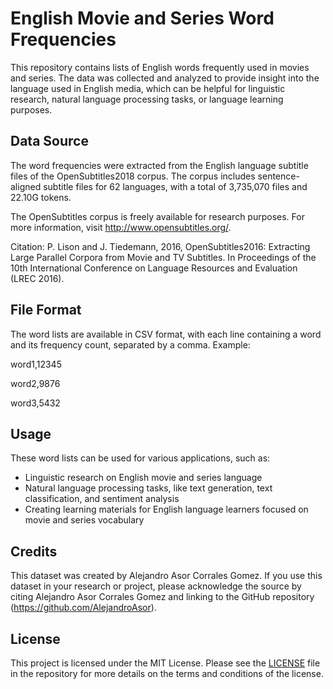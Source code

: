 # English Movie and Series Word Frequencies

This repository contains lists of English words frequently used in movies and series. The data was collected and analyzed to provide insight into the language used in English media, which can be helpful for linguistic research, natural language processing tasks, or language learning purposes.

## Data Source

The word frequencies were extracted from the English language subtitle files of the OpenSubtitles2018 corpus. The corpus includes sentence-aligned subtitle files for 62 languages, with a total of 3,735,070 files and 22.10G tokens.

The OpenSubtitles corpus is freely available for research purposes. For more information, visit http://www.opensubtitles.org/.

Citation: P. Lison and J. Tiedemann, 2016, OpenSubtitles2016: Extracting Large Parallel Corpora from Movie and TV Subtitles. In Proceedings of the 10th International Conference on Language Resources and Evaluation (LREC 2016).

## File Format

The word lists are available in CSV format, with each line containing a word and its frequency count, separated by a comma. Example:

word1,12345

word2,9876

word3,5432

## Usage

These word lists can be used for various applications, such as:

- Linguistic research on English movie and series language
- Natural language processing tasks, like text generation, text classification, and sentiment analysis
- Creating learning materials for English language learners focused on movie and series vocabulary

## Credits

This dataset was created by Alejandro Asor Corrales Gomez. If you use this dataset in your research or project, please acknowledge the source by citing Alejandro Asor Corrales Gomez and linking to the GitHub repository (https://github.com/AlejandroAsor).

## License

This project is licensed under the MIT License. Please see the [LICENSE](https://github.com/AlejandroAsor/subtitle-analytics/blob/main/LICENSE) file in the repository for more details on the terms and conditions of the license.
